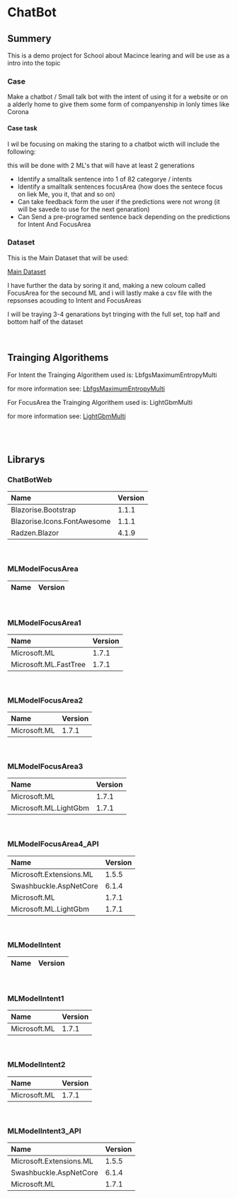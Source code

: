 ﻿# ChatBot

## Summery

This is a demo project for School about Macince learing
and will be use as a intro into the topic


### Case

Make a chatbot / Small talk bot with the intent of using it for a website or
on a alderly home to give them some form of companyenship in lonly times like
Corona


#### Case task

I wil be focusing on making the staring to a chatbot wicth will include the following:

this will be done with 2 ML's that will have at least 2 generations

- Identify a smalltalk sentence into 1 of 82 categorye / intents
- Identify a smalltalk sentences focusArea (how does the sentece focus on liek Me, you it, that and so on)
- Can take feedback form the user if the predictions were not wrong (it will be savede to use for the next genaration)
- Can Send a pre-programed sentence back depending on the predictions for Intent And FocusArea


### Dataset

This is the Main Dataset that will be used:

[Main Dataset](https://www.kaggle.com/datasets/salmanfaroz/small-talk-intent-classification-data)

I have further the data by soring it and, making a new coloum called FocusArea for the secound ML
and i will lastly make a csv file with the repsonses acouding to Intent and FocusAreas

I will be traying 3-4 genarations byt tringing with the full set, top half and bottom half of the dataset

<br/>

## Trainging Algorithems

For Intent the Trainging Algorithem used is: 
LbfgsMaximumEntropyMulti

for more information see:
[LbfgsMaximumEntropyMulti](https://learn.microsoft.com/en-us/dotnet/api/microsoft.ml.trainers.lbfgsmaximumentropymulticlasstrainer?view=ml-dotnet)

For FocusArea the Trainging Algorithem used is:
LightGbmMulti

for more information see:
[LightGbmMulti](https://learn.microsoft.com/en-us/dotnet/api/microsoft.ml.trainers.lightgbm.lightgbmmulticlasstrainer?view=ml-dotnet)


<br/>
<br/>


## Librarys

### ChatBotWeb
| Name                        | Version |
| :-------------------------- | :------ |
| Blazorise.Bootstrap         | 1.1.1   |
| Blazorise.Icons.FontAwesome | 1.1.1   |
| Radzen.Blazor               | 4.1.9   |

<br/>

### MLModelFocusArea
| Name | Version |
| :--- | :------ |

<br/>

### MLModelFocusArea1
| Name                  | Version |
| :-------------------- | :------ |
| Microsoft.ML          | 1.7.1   |
| Microsoft.ML.FastTree | 1.7.1   |

<br/>

### MLModelFocusArea2
| Name         | Version |
| :----------- | :------ |
| Microsoft.ML | 1.7.1   |

<br/>

### MLModelFocusArea3
| Name                  | Version |
| :-------------------- | :------ |
| Microsoft.ML          | 1.7.1   |
| Microsoft.ML.LightGbm | 1.7.1   |

<br/>

### MLModelFocusArea4_API
| Name                    | Version |
| :---------------------- | :------ |
| Microsoft.Extensions.ML | 1.5.5   |
| Swashbuckle.AspNetCore  | 6.1.4   |
| Microsoft.ML            | 1.7.1   |
| Microsoft.ML.LightGbm   | 1.7.1   |

<br/>

### MLModelIntent
| Name | Version |
| :--- | :------ |

<br/>

### MLModelIntent1
| Name         | Version |
| :----------- | :------ |
| Microsoft.ML | 1.7.1   |

<br/>

### MLModelIntent2
| Name         | Version |
| :----------- | :------ |
| Microsoft.ML | 1.7.1   |

<br/>

### MLModelIntent3_API
| Name                    | Version |
| :---------------------- | :------ |
| Microsoft.Extensions.ML | 1.5.5   |
| Swashbuckle.AspNetCore  | 6.1.4   |
| Microsoft.ML            | 1.7.1   |






